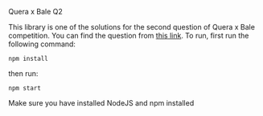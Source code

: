Quera x Bale Q2

This library is one of the solutions for the second question of Quera x Bale competition.
You can find the question from [this link](https://quera.org/contest/assignments/54144/problems/183359).
To run, first run the following command:

    npm install

then run:

    npm start

Make sure you have installed NodeJS and npm installed